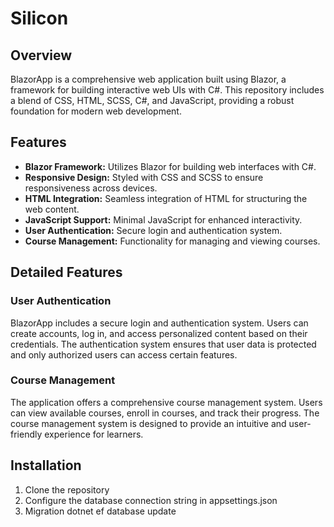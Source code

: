 # Silicon

## Overview
BlazorApp is a comprehensive web application built using Blazor, a framework for building interactive web UIs with C#. This repository includes a blend of CSS, HTML, SCSS, C#, and JavaScript, providing a robust foundation for modern web development.

## Features
- **Blazor Framework:** Utilizes Blazor for building web interfaces with C#.
- **Responsive Design:** Styled with CSS and SCSS to ensure responsiveness across devices.
- **HTML Integration:** Seamless integration of HTML for structuring the web content.
- **JavaScript Support:** Minimal JavaScript for enhanced interactivity.
- **User Authentication:** Secure login and authentication system.
- **Course Management:** Functionality for managing and viewing courses.

## Detailed Features

### User Authentication
BlazorApp includes a secure login and authentication system. Users can create accounts, log in, and access personalized content based on their credentials. The authentication system ensures that user data is protected and only authorized users can access certain features.

### Course Management
The application offers a comprehensive course management system. Users can view available courses, enroll in courses, and track their progress. The course management system is designed to provide an intuitive and user-friendly experience for learners.

## Installation
1. Clone the repository
2. Configure the database connection string in appsettings.json
3. Migration dotnet ef database update
